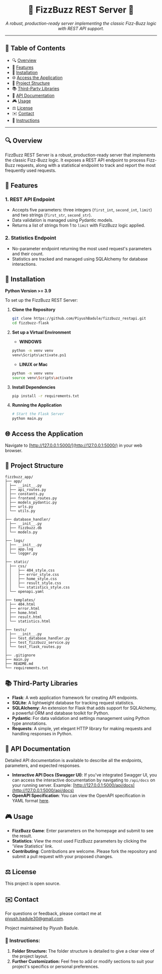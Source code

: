 <div align="center">
    <h1>🚀 FizzBuzz REST Server 🚀</h1>
</div>

<p align="center">
    <i>A robust, production-ready server implementing the classic Fizz-Buzz logic with REST API support.</i>
</p>

<div align="center">


</div>

---

## 📖 Table of Contents
- 🔍 [Overview](#-overview)
- 🧩 [Features](#-features)
- 🔧 [Installation](#-installation)
- 🌐 [Access the Application](#-access-the-application)
- 📁 [Project Structure](#-project-structure)
- 📚 [Third-Party Libraries](#-third-party-libraries)
- 📜 [API Documentation](#-api-documentation)
- 🎮 [Usage](#-usage)
- ⚖️ [License](#-license)
- ✉️ [Contact](#-contact)
- 📝 [Instructions](#-instructions)

---

## 🔍 Overview
FizzBuzz REST Server is a robust, production-ready server that implements the classic Fizz-Buzz logic. It exposes a REST API endpoint to process Fizz-Buzz requests, along with a statistical endpoint to track and report the most frequently used requests.

## 🧩 Features 
### 1. REST API Endpoint
   - Accepts five parameters: three integers (`first_int`, `second_int`, `limit`) and two strings (`first_str`, `second_str`).
   - Data validation is managed using Pydantic models.
   - Returns a list of strings from 1 to `limit` with FizzBuzz logic applied.
   
### 2. Statistics Endpoint
   - No-parameter endpoint returning the most used request's parameters and their count.
   - Statistics are tracked and managed using SQLAlchemy for database interactions.

## 🔧 Installation

**Python Version >= 3.9**

To set up the FizzBuzz REST Server:
1. **Clone the Repository**
   ```bash
   git clone https://github.com/PiyushBadule/fizzbuzz_restapi.git
   cd fizzbuzz-flask
   ```
2. **Set up a Virtual Environment** 

   - **WINDOWS**
   ```bash
   python -m venv venv
   venv\Scripts\activate.ps1
   ```
   - **LINUX or Mac**
   ```bash
   python -m venv venv
   source venv\Scripts\activate
   ``` 

3. **Install Dependencies**
   ```bash
   pip install -r requirements.txt
   ```
4. **Running the Application**
   ```bash
   # Start the Flask Server
   python main.py
   ```

## 🌐 Access the Application
Navigate to [http://127.0.0.1:5000/](http://127.0.0.1:5000/) in your web browser.

## 📁 Project Structure
```plaintext
fizzbuzz_app/
├── app/
│ ├── __init__.py
│ ├── api_routes.py
│ ├── constants.py
│ ├── frontend_routes.py
│ ├── models_pydantic.py
│ ├── urls.py
│ └── utils.py
│
├── database_handler/
│ ├── __init__.py
│ ├── fizzbuzz.db
│ └── models.py
│
├── logs/
│ ├── __init__.py
│ ├── app.log
│ └── logger.py
│
├── static/
│ ├── css/
│ │   ├── 404_style.css
│ │   ├── error_style.css
│ │   ├── home_style.css
│ │   ├── result_style.css
│ │   └── statistics_style.css
│ └── openapi.yaml
│
├── templates/
│ ├── 404.html
│ ├── error.html
│ ├── home.html
│ ├── result.html
│ └── statistics.html
│
├── tests/
│ ├── __init__.py
│ ├── test_database_handler.py
│ ├── test_fizzbuzz_service.py
│ └── test_flask_routes.py
│
├── .gitignore
├── main.py
├── README.md
└── requirements.txt
```

## 📚 Third-Party Libraries
- **Flask**: A web application framework for creating API endpoints.
- **SQLite**: A lightweight database for tracking request statistics.
- **SQLAlchemy**: An extension for Flask that adds support for SQLAlchemy, a powerful ORM and database toolkit for Python.
- **Pydantic**: For data validation and settings management using Python type annotations.
- **Requests**: A simple, yet elegant HTTP library for making requests and handling responses in Python.


## 📜 API Documentation
Detailed API documentation is available to describe all the endpoints, parameters, and expected responses.

- **Interactive API Docs (Swagger UI)**: If you've integrated Swagger UI, you can access the interactive documentation by navigating to `/api/docs` on your running server. Example: [http://127.0.0.1:5000/api/docs](http://127.0.0.1:5000/api/docs)
- **OpenAPI Specification**: You can view the OpenAPI specification in YAML format [here](/static/openapi.yaml).

## 🎮 Usage
- **FizzBuzz Game**: Enter parameters on the homepage and submit to see the result.
- **Statistics**: View the most used FizzBuzz parameters by clicking the 'View Statistics' link.
- **Contributing**: Contributions are welcome. Please fork the repository and submit a pull request with your proposed changes.

## ⚖️ License
This project is open source.

## ✉️ Contact
For questions or feedback, please contact me at [piyush.badule30@gmail.com](mailto:piyush.badule30@gmail.com).

Project maintained by Piyush Badule.

### 📝 Instructions:
1. **Folder Structure:** The folder structure is detailed to give a clear view of the project layout.
2. **Further Customization:** Feel free to add or modify sections to suit your project's specifics or personal preferences.
